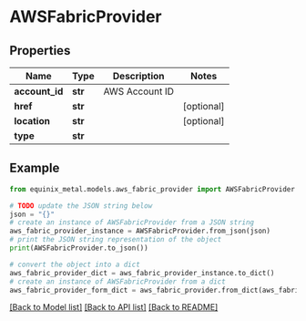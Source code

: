 # AWSFabricProvider


## Properties

Name | Type | Description | Notes
------------ | ------------- | ------------- | -------------
**account_id** | **str** | AWS Account ID | 
**href** | **str** |  | [optional] 
**location** | **str** |  | [optional] 
**type** | **str** |  | 

## Example

```python
from equinix_metal.models.aws_fabric_provider import AWSFabricProvider

# TODO update the JSON string below
json = "{}"
# create an instance of AWSFabricProvider from a JSON string
aws_fabric_provider_instance = AWSFabricProvider.from_json(json)
# print the JSON string representation of the object
print(AWSFabricProvider.to_json())

# convert the object into a dict
aws_fabric_provider_dict = aws_fabric_provider_instance.to_dict()
# create an instance of AWSFabricProvider from a dict
aws_fabric_provider_form_dict = aws_fabric_provider.from_dict(aws_fabric_provider_dict)
```
[[Back to Model list]](../README.md#documentation-for-models) [[Back to API list]](../README.md#documentation-for-api-endpoints) [[Back to README]](../README.md)


